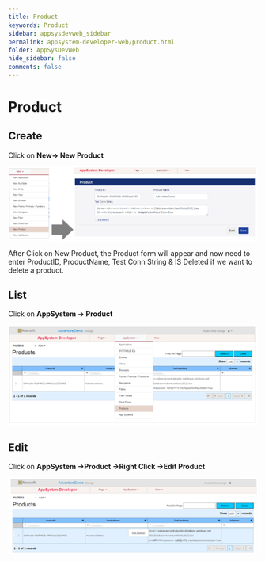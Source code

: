 ```yaml
---
title: Product
keywords: Product
sidebar: appsysdevweb_sidebar
permalink: appsystem-developer-web/product.html
folder: AppSysDevWeb
hide_sidebar: false
comments: false
---
```


# Product

## Create

Click on **New-> New Product**

![](/images/createproductweb.png)

After Click on New Product, the Product form will appear and now need to enter ProductID, ProductName, Test Conn String & IS Deleted if we want to delete a product.



## List

Click on **AppSystem -> Product**

![](/images/productlistweb.png)


##  Edit

Click on **AppSystem ->Product ->Right Click ->Edit Product**

![](/images/producteditweb.png)

